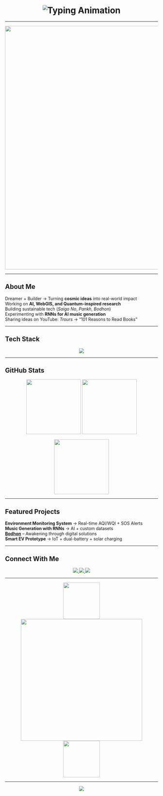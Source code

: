 <!-- Animated Typing Header -->
<h1 align="center">
  <img src="https://readme-typing-svg.herokuapp.com?font=Orbitron&size=32&duration=4000&pause=1000&color=39FF14&center=true&vCenter=true&width=700&lines=Hello+Traveler;I'm+Debabrata+Ghosh;AI+Developer+%7C+Web+Builder+%7C+Researcher;Exploring+Cosmos+%26+Code;Always+Learning%2C+Always+Building" alt="Typing Animation" />
</h1>

---

<!-- Galaxy Banner -->
<p align="center">
  <img src="https://i.imgur.com/kdKhgx6.gif" width="800"/>
</p>

---

##  About Me
 Dreamer + Builder → Turning **cosmic ideas** into real-world impact  
 Working on **AI, WebGIS, and Quantum-inspired research**  
 Building sustainable tech (*Saigo No*, *Pankh*, *Bodhon*)  
 Experimenting with **RNNs for AI music generation**  
 Sharing ideas on YouTube: *Trours* → “101 Reasons to Read Books”  

---

##  Tech Stack
<p align="center">
  <img src="https://skillicons.dev/icons?i=python,js,react,nextjs,nodejs,express,postgres,git,github,tensorflow,pytorch,raspberrypi" />
</p>

---

##  GitHub Stats
<p align="center">
  <img src="https://github-readme-stats.vercel.app/api?username=DebabrataGhosh&show_icons=true&theme=algolia&hide_border=true&bg_color=0D1117&title_color=39FF14&icon_color=39FF14" height="180"/>
  <img src="https://github-readme-stats.vercel.app/api/top-langs/?username=DebabrataGhosh&layout=compact&theme=algolia&hide_border=true&bg_color=0D1117&title_color=39FF14" height="180"/>
</p>

<p align="center">
  <img src="https://github-readme-streak-stats.herokuapp.com?user=DebabrataGhosh&theme=neon-dark&hide_border=true&background=0D1117&ring=39FF14&fire=39FF14&currStreakLabel=39FF14" height="180"/>
</p>

---

##  Featured Projects
 **Environment Monitoring System** → Real-time AQI/WQI + SOS Alerts  
 **Music Generation with RNNs** → AI + custom datasets  
 [**Bodhon**](https://bodhon.in) – Awakening through digital solutions  
 **Smart EV Prototype** → IoT + dual-battery + solar charging  

---

##  Connect With Me
<p align="center">
  <a href="https://linkedin.com/in/debabrataghosh">
    <img src="https://img.shields.io/badge/LinkedIn-0A66C2?style=for-the-badge&logo=linkedin&logoColor=white"/>
  </a>
  <a href="mailto:debabratag542gemail.com">
    <img src="https://img.shields.io/badge/Gmail-FF3131?style=for-the-badge&logo=gmail&logoColor=white"/>
  </a>
  <a href="https://x.com/Debabra04673484">
    <img src="https://img.shields.io/badge/X-1DA1F2?style=for-the-badge&logo=X&logoColor=white"/>
  </a>
</p>

---

 
<p align="center">
  <img src="https://media.giphy.com/media/26BRv0ThflsHCqDrG/giphy.gif" width="120"/>
  <img src="https://media.giphy.com/media/3o6Zt481isNVuQI1l6/giphy.gif" width="400"/>
  <img src="https://media.giphy.com/media/26AHONQ79FdWZhAI0/giphy.gif" width="120"/>
</p>

---

<!-- Cosmic Footer -->
<p align="center">
  <img src="https://capsule-render.vercel.app/api?type=waving&height=120&color=gradient&customColorList=3,12,24,30&section=footer&text=Keep+Exploring+✨&fontColor=fff&fontSize=25" />
</p>
